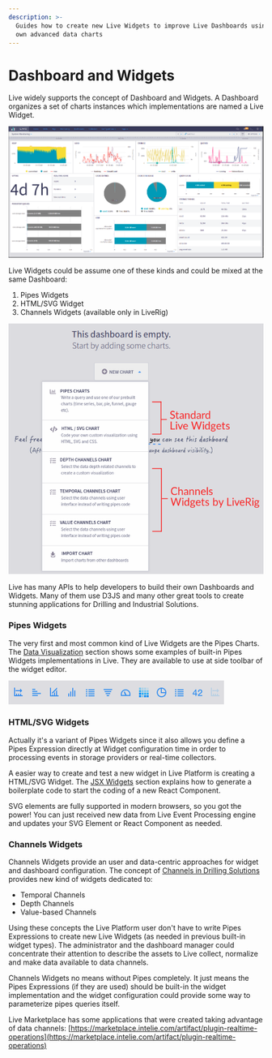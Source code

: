 ```yaml
---
description: >-
  Guides how to create new Live Widgets to improve Live Dashboards using your
  own advanced data charts
---
```


# Dashboard and Widgets

Live widely supports the concept of Dashboard and Widgets. A Dashboard organizes a set of charts instances which implementations are named a Live Widget.

![Example of built-in dashboard for System Monitoring in Live Platform](<../../../.gitbook/assets/image (14).png>)

Live Widgets could be assume one of these kinds and could be mixed at the same Dashboard:

1. Pipes Widgets
2. HTML/SVG Widget
3. Channels Widgets (available only in LiveRig)

![New charts available in Live Platform (with LiveRig plugins installed)](../../../.gitbook/assets/new-charts-explained.png)

Live has many APIs to help developers to build their own Dashboards and Widgets. Many of them use D3JS and many other great tools to create stunning applications for Drilling and Industrial Solutions.

### Pipes Widgets

The very first and most common kind of Live Widgets are the Pipes Charts. The [Data Visualization](../../../data-visualization/pipes-widgets/) section shows some examples of built-in Pipes Widgets implementations in Live. They are available to use at side toolbar of the widget editor.

![Built-in pipes charts provided in Live Platform](<../../../.gitbook/assets/image (55).png>)

### HTML/SVG Widgets

Actually it's a variant of Pipes Widgets since it also allows you define a Pipes Expression directly at Widget configuration time in order to processing events in storage providers or real-time collectors.

A easier way to create and test a new widget in Live Platform is creating a HTML/SVG Widget. The [JSX Widgets](../../../data-visualization/pipes-widgets/js-widgets.md) section explains how to generate a boilerplate code to start the coding of a new React Component.&#x20;

SVG elements are fully supported in modern browsers, so you got the power! You can just received new data from Live Event Processing engine and updates your SVG Element or React Component as needed.

### Channels Widgets

Channels Widgets provide an user and data-centric approaches for widget and dashboard configuration. The concept of [Channels in Drilling Solutions](https://drilling.intelie.com/features/data-visualization) provides new kind of widgets dedicated to:

* Temporal Channels
* Depth Channels&#x20;
* Value-based Channels

Using these concepts the Live Platform user don't have to write Pipes Expressions to create new Live Widgets (as needed in previous built-in widget types). The administrator and the dashboard manager could concentrate their attention to describe the assets to Live collect, normalize and make data available to data channels.

Channels Widgets no means without Pipes completely. It just means the Pipes Expressions (if they are used) should be built-in the widget implementation and the widget configuration could provide some way to parameterize pipes queries itself.

Live Marketplace has some applications that were created taking advantage of data channels: [https://marketplace.intelie.com/artifact/plugin-realtime-operations](https://marketplace.intelie.com/artifact/plugin-realtime-operations)
